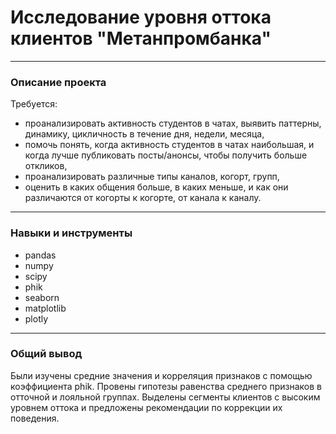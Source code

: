 # Исследование уровня оттока клиентов "Метанпромбанка"
___

### Описание проекта
Требуется:
* проанализировать активность студентов в чатах, выявить паттерны, динамику, цикличность в течение дня, недели, месяца,
* помочь понять, когда активность студентов в чатах наибольшая, и когда лучше публиковать посты/анонсы, чтобы получить больше откликов,
* проанализировать различные типы каналов, когорт, групп,
* оценить в каких общения больше, в каких меньше, и как они различаются от когорты к когорте, от канала к каналу.
___
### Навыки и инструменты
* pandas
* numpy 
* scipy 
* phik
* seaborn
* matplotlib
* plotly
___
### Общий вывод
Были изучены средние значения и корреляция признаков с помощью коэффициента phik. Провены гипотезы равенства среднего признаков в отточной и лояльной группах. Выделены сегменты клиентов с высоким уровнем оттока и предложены рекомендации по коррекции их поведения.
